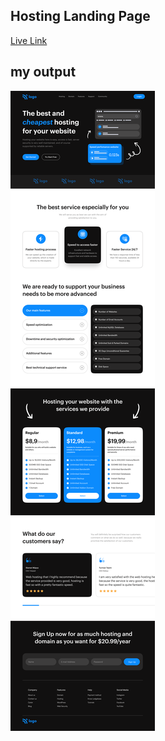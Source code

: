 ## Hosting Landing Page

[Live Link](https://hosting-project2.netlify.app/)

## my output

![Project 8](./Hosting%20Landing%20Page.png)
